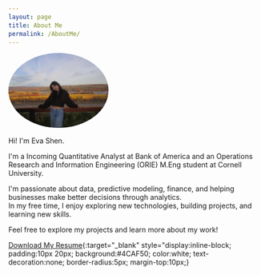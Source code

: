 ```yaml
---
layout: page
title: About Me
permalink: /AboutMe/
---
```


<img src="/Website1.JPG" alt="Eva Shen" width="200" style="border-radius:50%;">

Hi! I'm Eva Shen.  

I'm a Incoming Quantitative Analyst at Bank of America and an Operations Research and Information Engineering (ORIE) M.Eng student at Cornell University.

I'm passionate about data, predictive modeling, finance, and helping businesses make better decisions through analytics.  
In my free time, I enjoy exploring new technologies, building projects, and learning new skills.

Feel free to explore my projects and learn more about my work!

[Download My Resume](https://evas0210.github.io/EvaShen_Resume_2025.pdf){:target="_blank" style="display:inline-block; padding:10px 20px; background:#4CAF50; color:white; text-decoration:none; border-radius:5px; margin-top:10px;}


